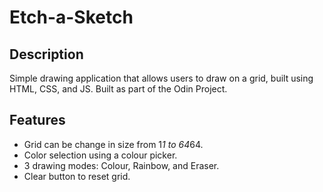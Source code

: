 # Etch-a-Sketch

## Description
Simple drawing application that allows users to draw on a grid, built using HTML, CSS, and JS. Built as part of the Odin Project.

## Features 
- Grid can be change in size from 1*1 to 64*64.
- Color selection using a colour picker. 
- 3 drawing modes: Colour, Rainbow, and Eraser.
- Clear button to reset grid. 

